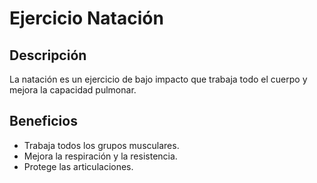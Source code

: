 # Ejercicio Natación

## Descripción
La natación es un ejercicio de bajo impacto que trabaja todo el cuerpo y mejora la capacidad pulmonar.


## Beneficios
- Trabaja todos los grupos musculares.
- Mejora la respiración y la resistencia.
- Protege las articulaciones.
